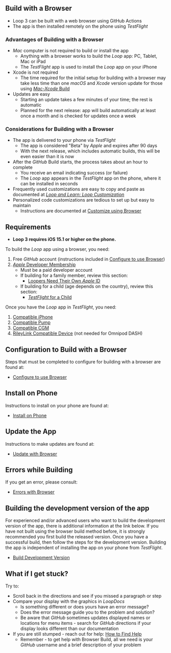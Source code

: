 ## Build with a Browser

* <span translate="no">Loop 3</span>&nbsp;can be built with a web browser using <span translate="no">GitHub Actions</span>
* The app is then installed remotely on the phone using *TestFlight*

### Advantages of Building with a Browser

* *Mac* computer is not required to build or install the app
    * Anything with a browser works to build the *Loop* app: PC, Tablet, Mac or iPad
    * The *TestFlight* app is used to install the *Loop* app on your iPhone
* Xcode is not required
    * The time required for the initial setup for building with a browser may take less time than one *macOS* and *Xcode* version update for those using [*Mac-Xcode* Build](../build/overview.md)
* Updates are easy
    * Starting an update takes a few minutes of your time; the rest is automatic
    * Planned for the next release: app will build automatically at least once a month and is checked for updates once a week

### Considerations for Building with a Browser

* The app is delivered to your phone via *TestFlight*
    * The app is considered "Beta" by  *Apple* and expires after 90 days
    * With the next release, which includes automatic builds, this will be even easier than it is now
* After the&nbsp;<span translate="no">*GitHub* Build</span>&nbsp;starts, the process takes about an hour to complete
    * You receive an email indicating success (or failure)
    * The&nbsp;_<span translate="no">Loop</span>_&nbsp;app appears in the *TestFlight* app on the phone, where it can be installed in seconds
* Frequently used customizations are easy to copy and paste as documented at&nbsp;[_<span translate="no">Loop and Learn: Loop Customization</span>_](https://www.loopandlearn.org/custom-code#custom-list)
* Personalized code customizations are tedious to set up but easy to maintain
    * Instructions are documented at [Customize using Browser](../gh-actions/gh-customize.md)

## Requirements

* **Loop 3 requires iOS 15.1 or higher on the phone.**

To build the&nbsp;_<span translate="no">Loop</span>_&nbsp;app using a browser, you need:

1. Free *GitHub* account (instructions included in [Configure to use Browser](gh-first-time.md))
1. [*Apple* Developer Membership](../build/apple-developer.md)
    * Must be a paid developer account
    * If building for a family member, review this section:
        * [Loopers Need Their Own *Apple* ID](../build/apple-developer.md#loopers-need-their-own-apple-id)
    * If building for a child (age depends on the country), review this section:
        * [*TestFlight* for a Child](../gh-actions/gh-deploy.md#testflight-for-a-child)

Once you have the&nbsp;_<span translate="no">Loop</span>_&nbsp;app in *TestFlight*, you need:

1. [Compatible iPhone](../build/phone.md)
1. [Compatible Pump](../build/pump.md)
1. [Compatible CGM](../build/cgm.md)
1. [RileyLink Compatible Device](../build/rileylink.md) (not needed for Omnipod DASH)

## Configuration to Build with a Browser

Steps that must be completed to configure for building with a browser are found at:

* [Configure to use Browser](gh-first-time.md)

## Install on Phone

Instructions to install on your phone are found at:

* [Install on Phone](gh-deploy.md)

## Update the App

Instructions to make updates are found at:

* [Update with Browser](gh-update.md)

## Errors while Building

If you get an error, please consult:

* [Errors with Browser](gh-errors.md)

## Building the development version of the app

For experienced and/or advanced users who want to build the development version of the app, there is additional information at the link below. If you have not built using the browser build method before, it is strongly recommended you first build the released version. Once you have a successful build, then follow the steps for the development version. Building the app is independent of installing the app on your phone from *TestFlight*.

* [Build Development Version](gh-update.md#build-development-version)

## What if I get stuck?

Try to:

* Scroll back in the directions and see if you missed a paragraph or step
* Compare your display with the <span>graphics in *LoopDocs*</span>
    * Is something different or does yours have an error message?
    * Does the error message guide you to the problem and solution?
    * Be aware that *GitHub* sometimes updates displayed names or locations for menu items - search for *GitHub* directions if your display looks different than our documentation
* If you are still stumped - reach out for help: [How to Find Help](../intro/loopdocs-how-to.md#how-to-find-help)
    * Remember - to get help with Browser Build, all we need is your *GitHub* username and a brief description of your problem
